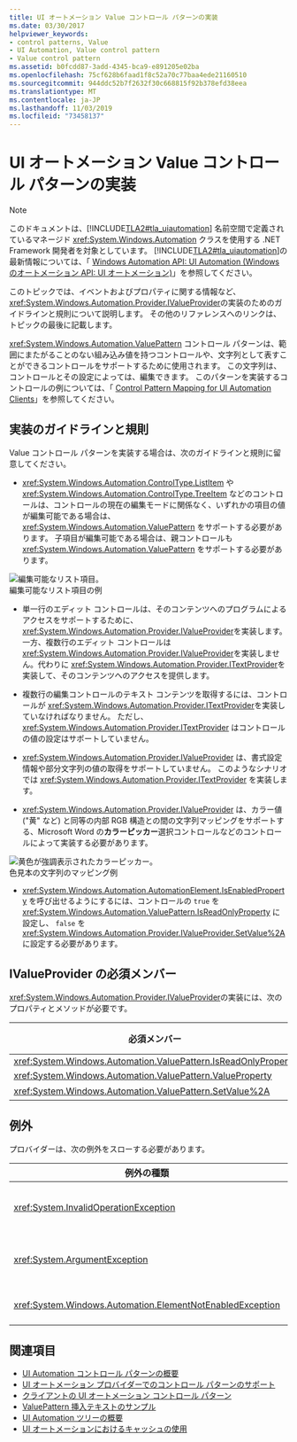 ```yaml
---
title: UI オートメーション Value コントロール パターンの実装
ms.date: 03/30/2017
helpviewer_keywords:
- control patterns, Value
- UI Automation, Value control pattern
- Value control pattern
ms.assetid: b0fcdd87-3add-4345-bca9-e891205e02ba
ms.openlocfilehash: 75cf628b6faad1f8c52a70c77baa4ede21160510
ms.sourcegitcommit: 944ddc52b7f2632f30c668815f92b378efd38eea
ms.translationtype: MT
ms.contentlocale: ja-JP
ms.lasthandoff: 11/03/2019
ms.locfileid: "73458137"
---
```

# <a name="implementing-the-ui-automation-value-control-pattern"></a>UI オートメーション Value コントロール パターンの実装
> [!NOTE]
> このドキュメントは、[!INCLUDE[TLA2#tla_uiautomation](../../../includes/tla2sharptla-uiautomation-md.md)] 名前空間で定義されているマネージド <xref:System.Windows.Automation> クラスを使用する .NET Framework 開発者を対象としています。 [!INCLUDE[TLA2#tla_uiautomation](../../../includes/tla2sharptla-uiautomation-md.md)]の最新情報については、「 [Windows Automation API: UI Automation (Windows のオートメーション API: UI オートメーション)](https://go.microsoft.com/fwlink/?LinkID=156746)」を参照してください。  
  
 このトピックでは、イベントおよびプロパティに関する情報など、 <xref:System.Windows.Automation.Provider.IValueProvider>の実装のためのガイドラインと規則について説明します。 その他のリファレンスへのリンクは、トピックの最後に記載します。  
  
 <xref:System.Windows.Automation.ValuePattern> コントロール パターンは、範囲にまたがることのない組み込み値を持つコントロールや、文字列として表すことができるコントロールをサポートするために使用されます。 この文字列は、コントロールとその設定によっては、編集できます。 このパターンを実装するコントロールの例については、「 [Control Pattern Mapping for UI Automation Clients](control-pattern-mapping-for-ui-automation-clients.md)」を参照してください。  
  
<a name="Implementation_Guidelines_and_Conventions"></a>   
## <a name="implementation-guidelines-and-conventions"></a>実装のガイドラインと規則  
 Value コントロール パターンを実装する場合は、次のガイドラインと規則に留意してください。  
  
- <xref:System.Windows.Automation.ControlType.ListItem> や <xref:System.Windows.Automation.ControlType.TreeItem> などのコントロールは、コントロールの現在の編集モードに関係なく、いずれかの項目の値が編集可能である場合は、 <xref:System.Windows.Automation.ValuePattern> をサポートする必要があります。 子項目が編集可能である場合は、親コントロールも <xref:System.Windows.Automation.ValuePattern> をサポートする必要があります。  
  
 ![編集可能なリスト項目。](./media/uia-valuepattern-editable-listitem.PNG "UIA_ValuePattern_Editable_ListItem")  
編集可能なリスト項目の例  
  
- 単一行のエディット コントロールは、そのコンテンツへのプログラムによるアクセスをサポートするために、 <xref:System.Windows.Automation.Provider.IValueProvider>を実装します。 一方、複数行のエディット コントロールは <xref:System.Windows.Automation.Provider.IValueProvider>を実装しません。代わりに <xref:System.Windows.Automation.Provider.ITextProvider>を実装して、そのコンテンツへのアクセスを提供します。  
  
- 複数行の編集コントロールのテキスト コンテンツを取得するには、コントロールが <xref:System.Windows.Automation.Provider.ITextProvider>を実装していなければなりません。 ただし、 <xref:System.Windows.Automation.Provider.ITextProvider> はコントロールの値の設定はサポートしていません。  
  
- <xref:System.Windows.Automation.Provider.IValueProvider> は、書式設定情報や部分文字列の値の取得をサポートしていません。 このようなシナリオでは <xref:System.Windows.Automation.Provider.ITextProvider> を実装します。  
  
- <xref:System.Windows.Automation.Provider.IValueProvider> は、カラー値 ("黄" など) と同等の内部 RGB 構造との間の文字列マッピングをサポートする、Microsoft Word の**カラーピッカー**選択コントロールなどのコントロールによって実装する必要があります。  
  
 ![黄色が強調表示されたカラーピッカー。](./media/uia-valuepattern-colorpicker.png "UIA_ValuePattern_ColorPicker")  
色見本の文字列のマッピング例  
  
- <xref:System.Windows.Automation.AutomationElement.IsEnabledProperty> を呼び出せるようにするには、コントロールの `true` を <xref:System.Windows.Automation.ValuePattern.IsReadOnlyProperty> に設定し、 `false` を <xref:System.Windows.Automation.Provider.IValueProvider.SetValue%2A>に設定する必要があります。  
  
<a name="Required_Members_for_the_IValueProvider_Interface"></a>   
## <a name="required-members-for-ivalueprovider"></a>IValueProvider の必須メンバー  
 <xref:System.Windows.Automation.Provider.IValueProvider>の実装には、次のプロパティとメソッドが必要です。  
  
|必須メンバー|メンバーの型|ノート|  
|----------------------|-----------------|-----------|  
|<xref:System.Windows.Automation.ValuePattern.IsReadOnlyProperty>|property|None|  
|<xref:System.Windows.Automation.ValuePattern.ValueProperty>|property|None|  
|<xref:System.Windows.Automation.ValuePattern.SetValue%2A>|メソッド|None|  
  
<a name="Exceptions"></a>   
## <a name="exceptions"></a>例外  
 プロバイダーは、次の例外をスローする必要があります。  
  
|例外の種類|条件|  
|--------------------|---------------|  
|<xref:System.InvalidOperationException>|<xref:System.Windows.Automation.ValuePattern.SetValue%2A><br /><br /> -ロケール固有の情報が誤った形式でコントロールに渡された場合 (書式設定されていない日付など)。|  
|<xref:System.ArgumentException>|<xref:System.Windows.Automation.ValuePattern.SetValue%2A><br /><br /> -新しい値を文字列からコントロールが認識する形式に変換できない場合。|  
|<xref:System.Windows.Automation.ElementNotEnabledException>|<xref:System.Windows.Automation.ValuePattern.SetValue%2A><br /><br /> -有効になっていないコントロールを操作しようとしたとき。|  
  
## <a name="see-also"></a>関連項目

- [UI Automation コントロール パターンの概要](ui-automation-control-patterns-overview.md)
- [UI オートメーション プロバイダーでのコントロール パターンのサポート](support-control-patterns-in-a-ui-automation-provider.md)
- [クライアントの UI オートメーション コントロール パターン](ui-automation-control-patterns-for-clients.md)
- [ValuePattern 挿入テキストのサンプル](https://github.com/Microsoft/WPF-Samples/tree/master/Accessibility/InsertText)
- [UI Automation ツリーの概要](ui-automation-tree-overview.md)
- [UI オートメーションにおけるキャッシュの使用](use-caching-in-ui-automation.md)
